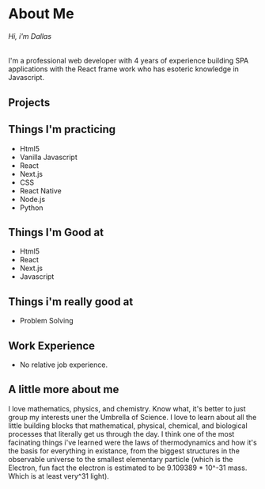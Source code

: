


# About Me

###### Hi, i'm Dallas

I'm a professional web developer with 4 years of experience building SPA applications with the React frame work who has esoteric knowledge in Javascript.

## Projects

## Things I'm practicing
- Html5
- Vanilla Javascript
- React
- Next.js
- CSS
- React Native
- Node.js
- Python

## Things I'm Good at
- Html5
- React
- Next.js
- Javascript

## Things i'm really good at
- Problem Solving

## Work Experience
- No relative job experience.

## A little more about me
I love mathematics, physics, and chemistry. Know what, it's better to just group my interests uner the Umbrella of Science. I love to learn about all the little building blocks that mathematical, physical, chemical, and biological processes that literally get us through the day. I think one of the most facinating things i've learned were the laws of thermodynamics and how it's the basis for everything in existance, from the biggest structures in the observable universe to the smallest elementary particle (which is the Electron, fun fact the electron is estimated to be 9.109389 * 10^-31 mass. Which is at least very^31 light). 
<!---
UmbraPulsar/UmbraPulsar is a ✨ special ✨ repository because its `README.md` (this file) appears on your GitHub profile.
You can click the Preview link to take a look at your changes.
--->
